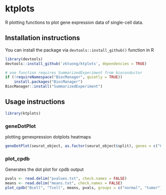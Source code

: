 # ktplots
R plotting functions to plot gene expression data of single-cell data.


## Installation instructions
You can install the package via ```devtools::install_github()``` function in R
```R
library(devtools)
devtools::install_github('zktuong/ktplots', dependencies = TRUE)

# one function requires SummarizedExperiment from bioconductor
if (!requireNamespace("BiocManager", quietly = TRUE))
    install.packages("BiocManager")
BiocManager::install("SummarizedExperiment")
```
## Usage instructions
```R
library(ktplots)
```

### geneDotPlot
plotting genexpression dotplots heatmaps
```R
geneDotPlot(seurat_object, as.factor(seurat_object$split), genes = c("CD68","HLA-DRA"), save.plot = FALSE, groups = c("Tissue","PBMC"))
```

### plot_cpdb
Generates the dot plot for cpdb output
```R
pvals <- read.delim("pvalues.txt", check.names = FALSE)
means <- read.delim("means.txt", check.names = FALSE) 
plot_cpdb("Bcell", "Tcell", means, pvals, groups = c("normal", "tumor"), genes = c("CXCL13", "CD274", "CXCR5"))
```
